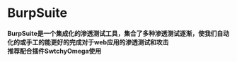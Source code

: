 # BurpSuite
**BurpSuite是一个集成化的渗透测试工具，集合了多种渗透测试逐渐，使我们自动化的或手工的能更好的完成对于web应用的渗透测试和攻击<BR>推荐配合插件SwtchyOmega使用**
